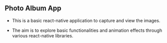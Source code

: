 ## Photo Album App

- This is a basic react-native application to capture and view the images.

- The aim is to explore basic functionalities and animation effects through various react-native libraries.
